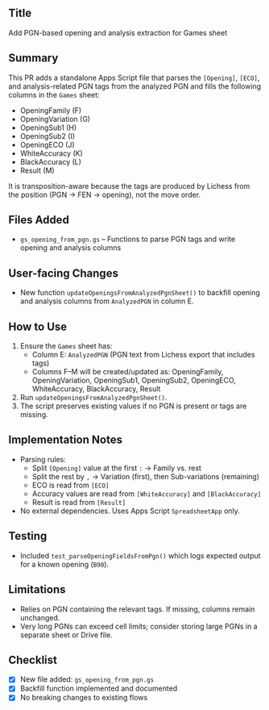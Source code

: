## Title
Add PGN-based opening and analysis extraction for Games sheet

## Summary
This PR adds a standalone Apps Script file that parses the `[Opening]`, `[ECO]`, and analysis-related PGN tags from the analyzed PGN and fills the following columns in the `Games` sheet:
- OpeningFamily (F)
- OpeningVariation (G)
- OpeningSub1 (H)
- OpeningSub2 (I)
- OpeningECO (J)
- WhiteAccuracy (K)
- BlackAccuracy (L)
- Result (M)

It is transposition-aware because the tags are produced by Lichess from the position (PGN → FEN → opening), not the move order.

## Files Added
- `gs_opening_from_pgn.gs` – Functions to parse PGN tags and write opening and analysis columns

## User-facing Changes
- New function `updateOpeningsFromAnalyzedPgnSheet()` to backfill opening and analysis columns from `AnalyzedPGN` in column E.

## How to Use
1) Ensure the `Games` sheet has:
   - Column E: `AnalyzedPGN` (PGN text from Lichess export that includes tags)
   - Columns F–M will be created/updated as: OpeningFamily, OpeningVariation, OpeningSub1, OpeningSub2, OpeningECO, WhiteAccuracy, BlackAccuracy, Result
2) Run `updateOpeningsFromAnalyzedPgnSheet()`.
3) The script preserves existing values if no PGN is present or tags are missing.

## Implementation Notes
- Parsing rules:
  - Split `[Opening]` value at the first `:` → Family vs. rest
  - Split the rest by `,` → Variation (first), then Sub-variations (remaining)
  - ECO is read from `[ECO]`
  - Accuracy values are read from `[WhiteAccuracy]` and `[BlackAccuracy]`
  - Result is read from `[Result]`
- No external dependencies. Uses Apps Script `SpreadsheetApp` only.

## Testing
- Included `test_parseOpeningFieldsFromPgn()` which logs expected output for a known opening (`B90`).

## Limitations
- Relies on PGN containing the relevant tags. If missing, columns remain unchanged.
- Very long PGNs can exceed cell limits; consider storing large PGNs in a separate sheet or Drive file.

## Checklist
- [x] New file added: `gs_opening_from_pgn.gs`
- [x] Backfill function implemented and documented
- [x] No breaking changes to existing flows
